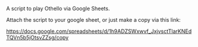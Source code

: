 A script to play Othello via Google Sheets.

Attach the script to your google sheet, or just make a copy via this link:

https://docs.google.com/spreadsheets/d/1h9ADZSWxwvf_JxjvsctTlarKNEdTQVn5b5jOtsvZZsg/copy


